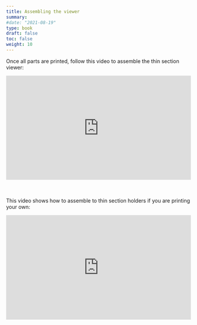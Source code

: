 ```yaml
---
title: Assembling the viewer
summary: 
#date: "2021-08-19"
type: book
draft: false
toc: false
weight: 10
---
```


Once all parts are printed, follow this video to assemble the thin section viewer:


<div style="position: relative; padding-bottom: 56.25%; height: 0; overflow: hidden;">
  <iframe 
    src="https://www.youtube.com/embed/6DEc295gJuw" 
    frameborder="0" 
    allowfullscreen
    style="position: absolute; top: 0; left: 0; width: 100%; height: 100%;"
  ></iframe>
</div>


<br>

<br>


This video shows how to assemble to thin section holders if you are printing your own:

<div style="position: relative; padding-bottom: 56.25%; height: 0; overflow: hidden;">
  <iframe 
    src="https://www.youtube.com/embed/MCS7TwcWSrc" 
    frameborder="0" 
    allowfullscreen
    style="position: absolute; top: 0; left: 0; width: 100%; height: 100%;"
  ></iframe>
</div>

